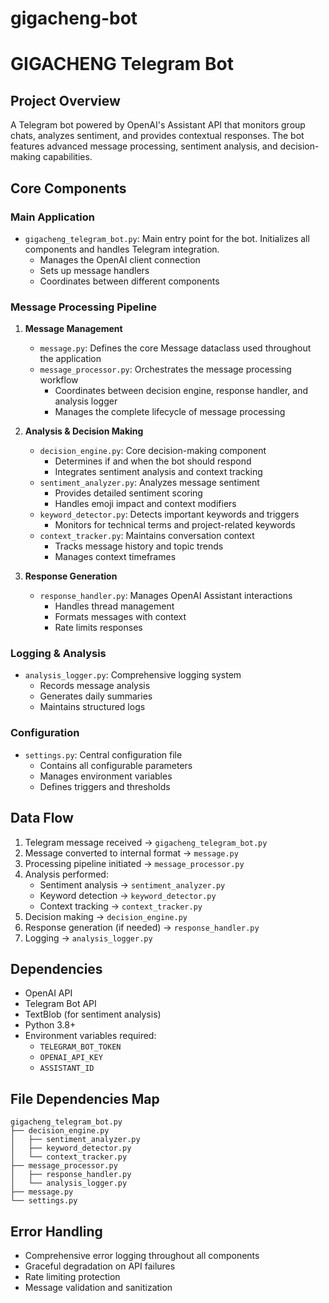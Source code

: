 # gigacheng-bot
# GIGACHENG Telegram Bot

## Project Overview
A Telegram bot powered by OpenAI's Assistant API that monitors group chats, analyzes sentiment, and provides contextual responses. The bot features advanced message processing, sentiment analysis, and decision-making capabilities.

## Core Components

### Main Application
- `gigacheng_telegram_bot.py`: Main entry point for the bot. Initializes all components and handles Telegram integration.
  - Manages the OpenAI client connection
  - Sets up message handlers
  - Coordinates between different components

### Message Processing Pipeline
1. **Message Management**
   - `message.py`: Defines the core Message dataclass used throughout the application
   - `message_processor.py`: Orchestrates the message processing workflow
     - Coordinates between decision engine, response handler, and analysis logger
     - Manages the complete lifecycle of message processing

2. **Analysis & Decision Making**
   - `decision_engine.py`: Core decision-making component
     - Determines if and when the bot should respond
     - Integrates sentiment analysis and context tracking
   - `sentiment_analyzer.py`: Analyzes message sentiment
     - Provides detailed sentiment scoring
     - Handles emoji impact and context modifiers
   - `keyword_detector.py`: Detects important keywords and triggers
     - Monitors for technical terms and project-related keywords
   - `context_tracker.py`: Maintains conversation context
     - Tracks message history and topic trends
     - Manages context timeframes

3. **Response Generation**
   - `response_handler.py`: Manages OpenAI Assistant interactions
     - Handles thread management
     - Formats messages with context
     - Rate limits responses

### Logging & Analysis
- `analysis_logger.py`: Comprehensive logging system
  - Records message analysis
  - Generates daily summaries
  - Maintains structured logs

### Configuration
- `settings.py`: Central configuration file
  - Contains all configurable parameters
  - Manages environment variables
  - Defines triggers and thresholds

## Data Flow
1. Telegram message received → `gigacheng_telegram_bot.py`
2. Message converted to internal format → `message.py`
3. Processing pipeline initiated → `message_processor.py`
4. Analysis performed:
   - Sentiment analysis → `sentiment_analyzer.py`
   - Keyword detection → `keyword_detector.py`
   - Context tracking → `context_tracker.py`
5. Decision making → `decision_engine.py`
6. Response generation (if needed) → `response_handler.py`
7. Logging → `analysis_logger.py`

## Dependencies
- OpenAI API
- Telegram Bot API
- TextBlob (for sentiment analysis)
- Python 3.8+
- Environment variables required:
  - `TELEGRAM_BOT_TOKEN`
  - `OPENAI_API_KEY`
  - `ASSISTANT_ID`

## File Dependencies Map
```
gigacheng_telegram_bot.py
├── decision_engine.py
│   ├── sentiment_analyzer.py
│   ├── keyword_detector.py
│   └── context_tracker.py
├── message_processor.py
│   ├── response_handler.py
│   └── analysis_logger.py
├── message.py
└── settings.py
```

## Error Handling
- Comprehensive error logging throughout all components
- Graceful degradation on API failures
- Rate limiting protection
- Message validation and sanitization
